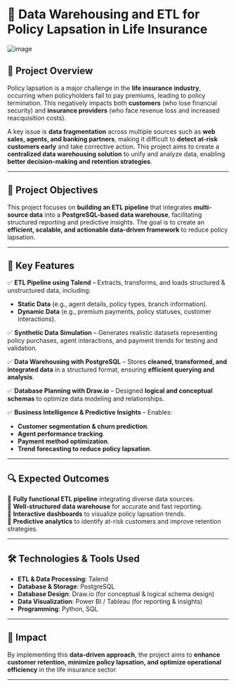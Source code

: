 # 🏦 Data Warehousing and ETL for Policy Lapsation in Life Insurance  
![image](https://github.com/user-attachments/assets/781ab2a5-6ce6-4bb2-aed1-8a9c66b87b4e)

## 📖 Project Overview  
Policy lapsation is a major challenge in the **life insurance industry**, occurring when policyholders fail to pay premiums, leading to policy termination. This negatively impacts both **customers** (who lose financial security) and **insurance providers** (who face revenue loss and increased reacquisition costs).  

A key issue is **data fragmentation** across multiple sources such as **web sales, agents, and banking partners**, making it difficult to **detect at-risk customers early** and take corrective action. This project aims to create a **centralized data warehousing solution** to unify and analyze data, enabling **better decision-making and retention strategies**.  

---

## 🎯 Project Objectives  
This project focuses on **building an ETL pipeline** that integrates **multi-source data** into a **PostgreSQL-based data warehouse**, facilitating structured reporting and predictive insights. The goal is to create an **efficient, scalable, and actionable data-driven framework** to reduce policy lapsation.  

---

## 🔑 Key Features  
✅ **ETL Pipeline using Talend** – Extracts, transforms, and loads structured & unstructured data, including:  
   - **Static Data** (e.g., agent details, policy types, branch information).  
   - **Dynamic Data** (e.g., premium payments, policy statuses, customer interactions).  

✅ **Synthetic Data Simulation** – Generates realistic datasets representing policy purchases, agent interactions, and payment trends for testing and validation.  

✅ **Data Warehousing with PostgreSQL** – Stores **cleaned, transformed, and integrated data** in a structured format, ensuring **efficient querying and analysis**.  

✅ **Database Planning with Draw.io** – Designed **logical and conceptual schemas** to optimize data modeling and relationships.  

✅ **Business Intelligence & Predictive Insights** – Enables:  
   - **Customer segmentation & churn prediction**.  
   - **Agent performance tracking**.  
   - **Payment method optimization**.  
   - **Trend forecasting to reduce policy lapsation**.  

---

## 🔍 Expected Outcomes  
🔹 **Fully functional ETL pipeline** integrating diverse data sources.  
🔹 **Well-structured data warehouse** for accurate and fast reporting.  
🔹 **Interactive dashboards** to visualize policy lapsation trends.  
🔹 **Predictive analytics** to identify at-risk customers and improve retention strategies.  

---

## 🛠️ Technologies & Tools Used  
- **ETL & Data Processing**: Talend  
- **Database & Storage**: PostgreSQL  
- **Database Design**: Draw.io (for conceptual & logical schema design)  
- **Data Visualization**: Power BI / Tableau (for reporting & insights)  
- **Programming**: Python, SQL  

---

## 🚀 Impact  
By implementing this **data-driven approach**, the project aims to **enhance customer retention, minimize policy lapsation, and optimize operational efficiency** in the life insurance sector.  

---
